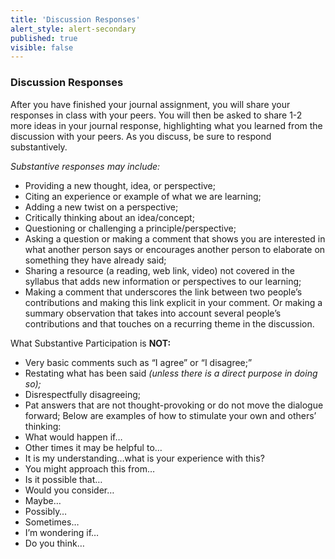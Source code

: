 ```yaml
---
title: 'Discussion Responses'
alert_style: alert-secondary
published: true
visible: false
---
```


### Discussion Responses

After you have finished your journal assignment, you will share your responses in class with your peers. You will then be asked to share 1-2 more ideas in your journal response, highlighting what you learned from the discussion with your peers.
As you discuss, be sure to respond substantively.

*Substantive responses may include:*
-   Providing a new thought, idea, or perspective;
-   Citing an experience or example of what we are learning;
-   Adding a new twist on a perspective;
-   Critically thinking about an idea/concept;
-   Questioning or challenging a principle/perspective;
-   Asking a question or making a comment that shows you are interested in what
    another person says or encourages another person to elaborate on something
    they have already said;
-   Sharing a resource (a reading, web link, video) not covered in the syllabus
    that adds new information or perspectives to our learning;
-   Making a comment that underscores the link between two people’s
    contributions and making this link explicit in your comment. Or making a
    summary observation that takes into account several people’s contributions
    and that touches on a recurring theme in the discussion.


What Substantive Participation is **NOT:**
-   Very basic comments such as “I agree” or “I disagree;”
-   Restating what has been said *(unless there is a direct purpose in doing
    so);*
-   Disrespectfully disagreeing;
-   Pat answers that are not thought-provoking or do not move the dialogue
    forward;
Below are examples of how to stimulate your own and others’ thinking:
-   What would happen if…
-   Other times it may be helpful to…
-   It is my understanding…what is your experience with this?
-   You might approach this from…
-   Is it possible that…
-   Would you consider…
-   Maybe…
-   Possibly…
-   Sometimes…
-   I’m wondering if…
-   Do you think…
